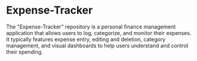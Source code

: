 # Expense-Tracker
The "Expense-Tracker" repository is a personal finance management application that allows users to log, categorize, and monitor their expenses. It typically features expense entry, editing and deletion, category management, and visual dashboards to help users understand and control their spending.
